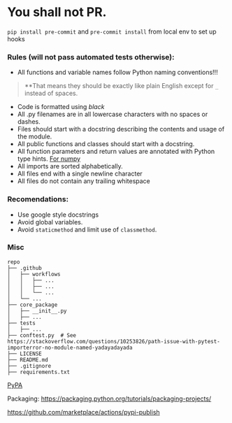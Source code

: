 # You shall not PR.

`pip install pre-commit` and `pre-commit install` from local env to set up hooks

### **Rules (will not pass automated tests otherwise):**
- All functions and variable names follow Python naming conventions!!!
> **That means they should be exactly like plain English except for `_` instead of spaces.
- Code is formatted using _black_
- All .py filenames are in all lowercase characters with no spaces or dashes.
- Files should start with a docstring describing the contents and usage of the module.
- All public functions and classes should start with a docstring.
- All function parameters and return values are annotated with Python type hints. [For numpy](https://numpy.org/devdocs/reference/typing.html)
- All imports are sorted alphabetically.
- All files end with a single newline character
- All files do not contain any trailing whitespace

### **Recomendations:**
- Use google style docstrings
- Avoid global variables.
- Avoid `staticmethod` and limit use of `classmethod`.

### Misc

```
repo
├── .github
│   ├── workflows
│   │   ├── ...
│   │   ├── ...
│   │   └── ...
│   └── ...
├── core_package
│   ├── __init__.py
│   ├── ...
├── tests
│   ├── ...
├── conftest.py  # See https://stackoverflow.com/questions/10253826/path-issue-with-pytest-importerror-no-module-named-yadayadayada
├── LICENSE
├── README.md
├── .gitignore
├── requirements.txt

```

[PyPA](https://packaging.python.org/guides/publishing-package-distribution-releases-using-github-actions-ci-cd-workflows/)

Packaging:
https://packaging.python.org/tutorials/packaging-projects/

https://github.com/marketplace/actions/pypi-publish